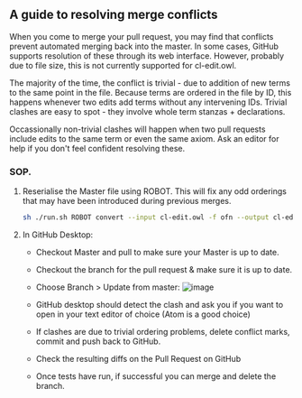 ## A guide to resolving merge conflicts

When you come to merge your pull request, you may find that conflicts prevent automated merging back into the master.  In some cases, GitHub supports resolution of these through its web interface. However, probably due to file size, this is not currently supported for cl-edit.owl.

The majority of the time, the conflict is trivial - due to addition of new terms to the same point in the file. Because terms are ordered in the file by ID, this happens whenever two edits add terms without any intervening IDs. Trivial clashes are easy to spot - they involve whole term stanzas + declarations.  

Occassionally non-trivial clashes will happen when two pull requests include edits to the same term or even the same axiom. Ask an editor for help if you don't feel confident resolving these.  

### SOP.

1. Reserialise the Master file using ROBOT. This will fix any odd orderings that may have been introduced during previous merges.
    ```sh
    sh ./run.sh ROBOT convert --input cl-edit.owl -f ofn --output cl-edit.owl
   ```
4. In GitHub Desktop:

   * Checkout Master and pull to make sure your Master is up to date.
   * Checkout the branch for the pull request & make sure it is up to date.
   * Choose Branch > Update from master: ![image](https://user-images.githubusercontent.com/112839/112127621-89af9f00-8bbd-11eb-8613-f3a2b8166085.png)

   * GitHub desktop should detect the clash and ask you if you want to open in your text editor of choice (Atom is a good choice)
   * If clashes are due to trivial ordering problems, delete conflict marks, commit and push back to GitHub.
   * Check the resulting diffs on the Pull Request on GitHub
   * Once tests have run, if successful you can merge and delete the branch.
  
  

